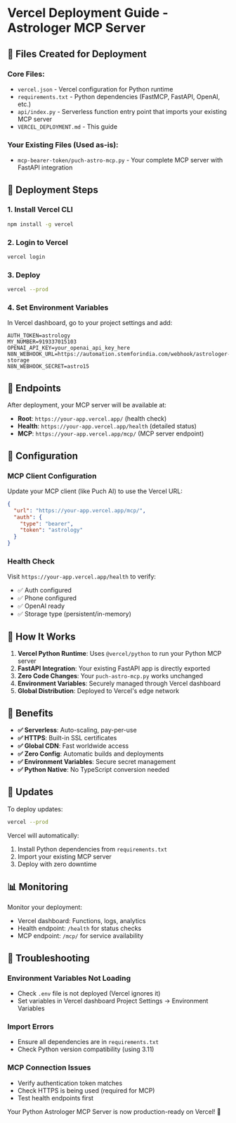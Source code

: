# Vercel Deployment Guide - Astrologer MCP Server

## 📁 Files Created for Deployment

### Core Files:
- `vercel.json` - Vercel configuration for Python runtime
- `requirements.txt` - Python dependencies (FastMCP, FastAPI, OpenAI, etc.)
- `api/index.py` - Serverless function entry point that imports your existing MCP server
- `VERCEL_DEPLOYMENT.md` - This guide

### Your Existing Files (Used as-is):
- `mcp-bearer-token/puch-astro-mcp.py` - Your complete MCP server with FastAPI integration

## 🚀 Deployment Steps

### 1. Install Vercel CLI
```bash
npm install -g vercel
```

### 2. Login to Vercel
```bash
vercel login
```

### 3. Deploy
```bash
vercel --prod
```

### 4. Set Environment Variables
In Vercel dashboard, go to your project settings and add:

```
AUTH_TOKEN=astrology
MY_NUMBER=919337015103
OPENAI_API_KEY=your_openai_api_key_here
N8N_WEBHOOK_URL=https://automation.stemforindia.com/webhook/astrologer-storage
N8N_WEBHOOK_SECRET=astro15
```

## 🔗 Endpoints

After deployment, your MCP server will be available at:

- **Root**: `https://your-app.vercel.app/` (health check)
- **Health**: `https://your-app.vercel.app/health` (detailed status)
- **MCP**: `https://your-app.vercel.app/mcp/` (MCP server endpoint)

## 🔧 Configuration

### MCP Client Configuration
Update your MCP client (like Puch AI) to use the Vercel URL:
```json
{
  "url": "https://your-app.vercel.app/mcp/",
  "auth": {
    "type": "bearer",
    "token": "astrology"
  }
}
```

### Health Check
Visit `https://your-app.vercel.app/health` to verify:
- ✅ Auth configured
- ✅ Phone configured  
- ✅ OpenAI ready
- ✅ Storage type (persistent/in-memory)

## 🎯 How It Works

1. **Vercel Python Runtime**: Uses `@vercel/python` to run your Python MCP server
2. **FastAPI Integration**: Your existing FastAPI app is directly exported 
3. **Zero Code Changes**: Your `puch-astro-mcp.py` works unchanged
4. **Environment Variables**: Securely managed through Vercel dashboard
5. **Global Distribution**: Deployed to Vercel's edge network

## 🎯 Benefits

- **✅ Serverless**: Auto-scaling, pay-per-use
- **✅ HTTPS**: Built-in SSL certificates
- **✅ Global CDN**: Fast worldwide access
- **✅ Zero Config**: Automatic builds and deployments
- **✅ Environment Variables**: Secure secret management
- **✅ Python Native**: No TypeScript conversion needed

## 🔄 Updates

To deploy updates:
```bash
vercel --prod
```

Vercel will automatically:
1. Install Python dependencies from `requirements.txt`
2. Import your existing MCP server
3. Deploy with zero downtime

## 📊 Monitoring

Monitor your deployment:
- Vercel dashboard: Functions, logs, analytics
- Health endpoint: `/health` for status checks
- MCP endpoint: `/mcp/` for service availability

## 🐛 Troubleshooting

### Environment Variables Not Loading
- Check `.env` file is not deployed (Vercel ignores it)
- Set variables in Vercel dashboard Project Settings → Environment Variables

### Import Errors
- Ensure all dependencies are in `requirements.txt`
- Check Python version compatibility (using 3.11)

### MCP Connection Issues
- Verify authentication token matches
- Check HTTPS is being used (required for MCP)
- Test health endpoints first

Your Python Astrologer MCP Server is now production-ready on Vercel! 🌟
